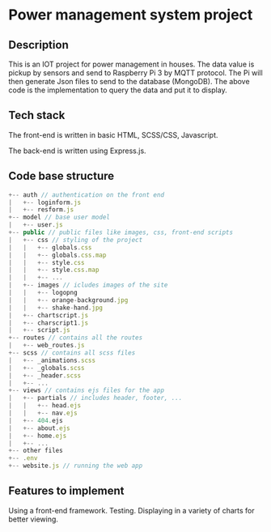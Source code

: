 # Power management system project

## Description
This is an IOT project for power management in houses.
The data value is pickup by sensors and send to Raspberry Pi 3 by MQTT protocol. 
The Pi will then generate Json files to send to the database (MongoDB).
The above code is the implementation to query the data and put it to display.

## Tech stack
The front-end is written in basic HTML, SCSS/CSS, Javascript.

The back-end is written using Express.js.

## Code base structure
```js
+-- auth // authentication on the front end
|   +-- loginform.js
|   +-- resform.js
+-- model // base user model
|   +-- user.js
+-- public // public files like images, css, front-end scripts
|   +-- css // styling of the project
|   |   +-- globals.css
|   |   +-- globals.css.map
|   |   +-- style.css
|   |   +-- style.css.map
|   |   +-- ...
|   +-- images // icludes images of the site
|   |   +-- logopng
|   |   +-- orange-background.jpg
|   |   +-- shake-hand.jpg
|   +-- chartscript.js
|   +-- charscript1.js
|   +-- script.js
+-- routes // contains all the routes 
|   +-- web_routes.js
+-- scss // contains all scss files
|   +-- _animations.scss
|   +-- _globals.scss
|   +-- _header.scss
|   +-- ...
+-- views // contains ejs files for the app
|   +-- partials // includes header, footer, ...
|   |   +-- head.ejs
|   |   +-- nav.ejs
|   +-- 404.ejs
|   +-- about.ejs
|   +-- home.ejs
|   +-- ...
+-- other files
+-- .env 
+-- website.js // running the web app
```


## Features to implement
Using a front-end framework.
Testing.
Displaying in a variety of charts for better viewing.


